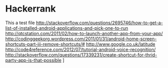 Hackerrank
==========
This a test file
http://stackoverflow.com/questions/2695746/how-to-get-a-list-of-installed-android-applications-and-pick-one-to-run
http://qtcstation.com/2011/02/how-to-launch-another-app-from-your-app/
http://codinggeekorg.wordpress.com/2011/01/31/android-home-screen-shortcuts-part-iii-remove-shortcuts/#
http://www.google.co.uk/latitude
http://code4reference.com/2012/07/tutorial-android-voice-recognition/
http://stackoverflow.com/questions/17339231/create-shortcut-for-thrid-party-app-is-that-possible
]




